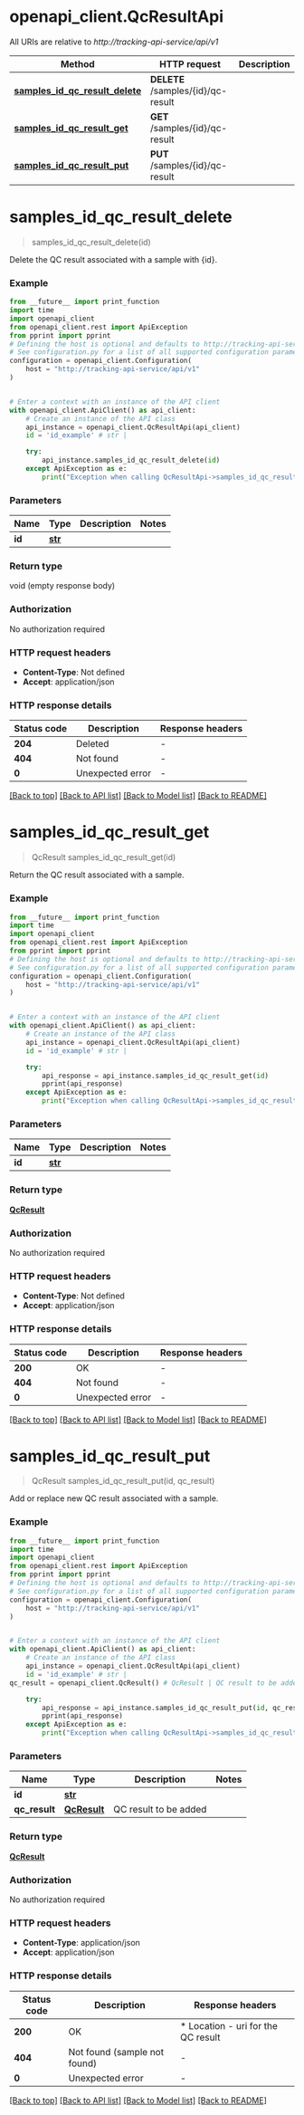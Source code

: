 # openapi_client.QcResultApi

All URIs are relative to *http://tracking-api-service/api/v1*

Method | HTTP request | Description
------------- | ------------- | -------------
[**samples_id_qc_result_delete**](QcResultApi.md#samples_id_qc_result_delete) | **DELETE** /samples/{id}/qc-result | 
[**samples_id_qc_result_get**](QcResultApi.md#samples_id_qc_result_get) | **GET** /samples/{id}/qc-result | 
[**samples_id_qc_result_put**](QcResultApi.md#samples_id_qc_result_put) | **PUT** /samples/{id}/qc-result | 


# **samples_id_qc_result_delete**
> samples_id_qc_result_delete(id)



Delete the QC result associated with a sample with {id}.

### Example

```python
from __future__ import print_function
import time
import openapi_client
from openapi_client.rest import ApiException
from pprint import pprint
# Defining the host is optional and defaults to http://tracking-api-service/api/v1
# See configuration.py for a list of all supported configuration parameters.
configuration = openapi_client.Configuration(
    host = "http://tracking-api-service/api/v1"
)


# Enter a context with an instance of the API client
with openapi_client.ApiClient() as api_client:
    # Create an instance of the API class
    api_instance = openapi_client.QcResultApi(api_client)
    id = 'id_example' # str | 

    try:
        api_instance.samples_id_qc_result_delete(id)
    except ApiException as e:
        print("Exception when calling QcResultApi->samples_id_qc_result_delete: %s\n" % e)
```

### Parameters

Name | Type | Description  | Notes
------------- | ------------- | ------------- | -------------
 **id** | [**str**](.md)|  | 

### Return type

void (empty response body)

### Authorization

No authorization required

### HTTP request headers

 - **Content-Type**: Not defined
 - **Accept**: application/json

### HTTP response details
| Status code | Description | Response headers |
|-------------|-------------|------------------|
**204** | Deleted |  -  |
**404** | Not found |  -  |
**0** | Unexpected error |  -  |

[[Back to top]](#) [[Back to API list]](../README.md#documentation-for-api-endpoints) [[Back to Model list]](../README.md#documentation-for-models) [[Back to README]](../README.md)

# **samples_id_qc_result_get**
> QcResult samples_id_qc_result_get(id)



Return the QC result associated with a sample.

### Example

```python
from __future__ import print_function
import time
import openapi_client
from openapi_client.rest import ApiException
from pprint import pprint
# Defining the host is optional and defaults to http://tracking-api-service/api/v1
# See configuration.py for a list of all supported configuration parameters.
configuration = openapi_client.Configuration(
    host = "http://tracking-api-service/api/v1"
)


# Enter a context with an instance of the API client
with openapi_client.ApiClient() as api_client:
    # Create an instance of the API class
    api_instance = openapi_client.QcResultApi(api_client)
    id = 'id_example' # str | 

    try:
        api_response = api_instance.samples_id_qc_result_get(id)
        pprint(api_response)
    except ApiException as e:
        print("Exception when calling QcResultApi->samples_id_qc_result_get: %s\n" % e)
```

### Parameters

Name | Type | Description  | Notes
------------- | ------------- | ------------- | -------------
 **id** | [**str**](.md)|  | 

### Return type

[**QcResult**](QcResult.md)

### Authorization

No authorization required

### HTTP request headers

 - **Content-Type**: Not defined
 - **Accept**: application/json

### HTTP response details
| Status code | Description | Response headers |
|-------------|-------------|------------------|
**200** | OK |  -  |
**404** | Not found |  -  |
**0** | Unexpected error |  -  |

[[Back to top]](#) [[Back to API list]](../README.md#documentation-for-api-endpoints) [[Back to Model list]](../README.md#documentation-for-models) [[Back to README]](../README.md)

# **samples_id_qc_result_put**
> QcResult samples_id_qc_result_put(id, qc_result)



Add or replace new QC result associated with a sample.

### Example

```python
from __future__ import print_function
import time
import openapi_client
from openapi_client.rest import ApiException
from pprint import pprint
# Defining the host is optional and defaults to http://tracking-api-service/api/v1
# See configuration.py for a list of all supported configuration parameters.
configuration = openapi_client.Configuration(
    host = "http://tracking-api-service/api/v1"
)


# Enter a context with an instance of the API client
with openapi_client.ApiClient() as api_client:
    # Create an instance of the API class
    api_instance = openapi_client.QcResultApi(api_client)
    id = 'id_example' # str | 
qc_result = openapi_client.QcResult() # QcResult | QC result to be added

    try:
        api_response = api_instance.samples_id_qc_result_put(id, qc_result)
        pprint(api_response)
    except ApiException as e:
        print("Exception when calling QcResultApi->samples_id_qc_result_put: %s\n" % e)
```

### Parameters

Name | Type | Description  | Notes
------------- | ------------- | ------------- | -------------
 **id** | [**str**](.md)|  | 
 **qc_result** | [**QcResult**](QcResult.md)| QC result to be added | 

### Return type

[**QcResult**](QcResult.md)

### Authorization

No authorization required

### HTTP request headers

 - **Content-Type**: application/json
 - **Accept**: application/json

### HTTP response details
| Status code | Description | Response headers |
|-------------|-------------|------------------|
**200** | OK |  * Location - uri for the QC result <br>  |
**404** | Not found (sample not found) |  -  |
**0** | Unexpected error |  -  |

[[Back to top]](#) [[Back to API list]](../README.md#documentation-for-api-endpoints) [[Back to Model list]](../README.md#documentation-for-models) [[Back to README]](../README.md)

